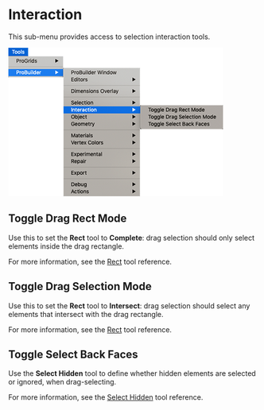 # Interaction

This sub-menu provides access to selection interaction tools.

![Tools > ProBuilder > Interaction menu](images/menu-interaction.png)

## Toggle Drag Rect Mode

Use this to set the **Rect** tool to **Complete**: drag selection should only select elements inside the drag rectangle.

For more information, see the [Rect](Selection_Rect_Intersect.md) tool reference.

## Toggle Drag Selection Mode

Use this to set the **Rect** tool to **Intersect**: drag selection should select any elements that intersect with the drag rectangle.

For more information, see the [Rect](Selection_Rect_Intersect.md) tool reference.

## Toggle Select Back Faces

Use the **Select Hidden** tool to define whether hidden elements are selected or ignored, when drag-selecting.  

For more information, see the [Select Hidden](Selection_SelectHidden.md) tool reference.

